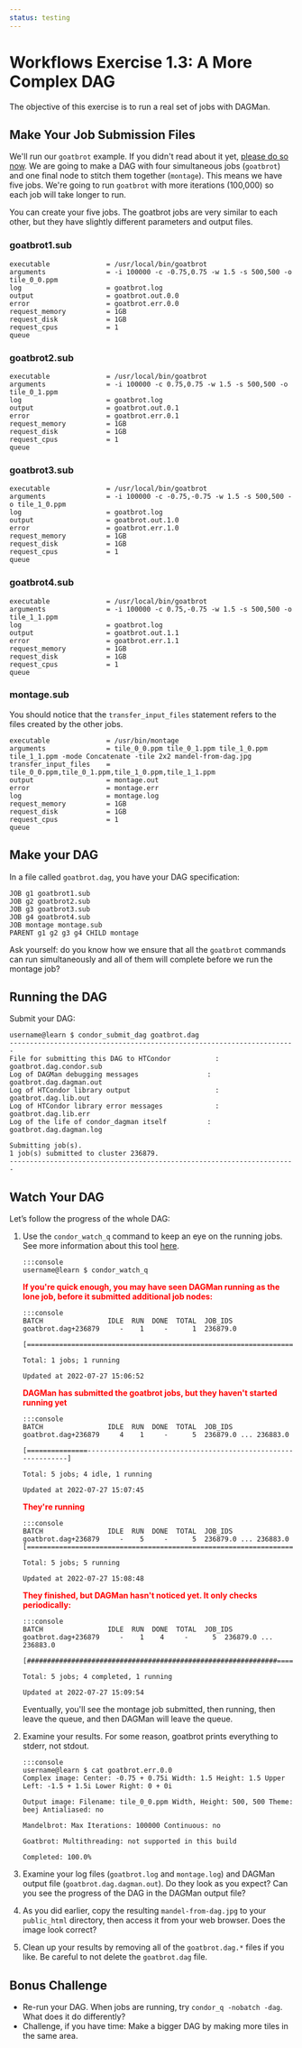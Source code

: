 ```yaml
---
status: testing
---
```


<style type="text/css"> pre em { font-style: normal; background-color: yellow; } pre strong { font-style: normal; font-weight: bold; color: \#008; } </style>

Workflows Exercise 1.3: A More Complex DAG
=======================================

The objective of this exercise is to run a real set of jobs with DAGMan.

Make Your Job Submission Files
------------------------------

We'll run our `goatbrot` example. If you didn't read about it yet, [please do so now](../part1-ex2-mandelbrot). We are going to make a DAG with four simultaneous jobs (`goatbrot`) and one final node to stitch them together (`montage`). This means we have five jobs. We're going to run `goatbrot` with more iterations (100,000) so each job will take longer to run.

You can create your five jobs. The goatbrot jobs are very similar to each other, but they have slightly different parameters and output files.

### goatbrot1.sub

``` file
executable              = /usr/local/bin/goatbrot
arguments               = -i 100000 -c -0.75,0.75 -w 1.5 -s 500,500 -o tile_0_0.ppm
log                     = goatbrot.log
output                  = goatbrot.out.0.0
error                   = goatbrot.err.0.0
request_memory          = 1GB
request_disk            = 1GB
request_cpus            = 1
queue
```

### goatbrot2.sub

``` file
executable              = /usr/local/bin/goatbrot
arguments               = -i 100000 -c 0.75,0.75 -w 1.5 -s 500,500 -o tile_0_1.ppm
log                     = goatbrot.log
output                  = goatbrot.out.0.1
error                   = goatbrot.err.0.1
request_memory          = 1GB
request_disk            = 1GB
request_cpus            = 1
queue
```

### goatbrot3.sub

``` file
executable              = /usr/local/bin/goatbrot
arguments               = -i 100000 -c -0.75,-0.75 -w 1.5 -s 500,500 -o tile_1_0.ppm
log                     = goatbrot.log
output                  = goatbrot.out.1.0
error                   = goatbrot.err.1.0
request_memory          = 1GB
request_disk            = 1GB
request_cpus            = 1
queue
```

### goatbrot4.sub

``` file
executable              = /usr/local/bin/goatbrot
arguments               = -i 100000 -c 0.75,-0.75 -w 1.5 -s 500,500 -o tile_1_1.ppm
log                     = goatbrot.log
output                  = goatbrot.out.1.1
error                   = goatbrot.err.1.1
request_memory          = 1GB
request_disk            = 1GB
request_cpus            = 1
queue
```

### montage.sub

You should notice that the `transfer_input_files` statement refers to the files created by the other jobs.

``` file
executable              = /usr/bin/montage
arguments               = tile_0_0.ppm tile_0_1.ppm tile_1_0.ppm tile_1_1.ppm -mode Concatenate -tile 2x2 mandel-from-dag.jpg
transfer_input_files    = tile_0_0.ppm,tile_0_1.ppm,tile_1_0.ppm,tile_1_1.ppm
output                  = montage.out
error                   = montage.err
log                     = montage.log
request_memory          = 1GB
request_disk            = 1GB
request_cpus            = 1
queue
```

Make your DAG
-------------

In a file called `goatbrot.dag`, you have your DAG specification:

``` file
JOB g1 goatbrot1.sub
JOB g2 goatbrot2.sub
JOB g3 goatbrot3.sub
JOB g4 goatbrot4.sub
JOB montage montage.sub
PARENT g1 g2 g3 g4 CHILD montage
```

Ask yourself: do you know how we ensure that all the `goatbrot` commands can run simultaneously and all of them will complete before we run the montage job?

Running the DAG
---------------

Submit your DAG:

``` console
username@learn $ condor_submit_dag goatbrot.dag
-----------------------------------------------------------------------
File for submitting this DAG to HTCondor           : goatbrot.dag.condor.sub
Log of DAGMan debugging messages                 : goatbrot.dag.dagman.out
Log of HTCondor library output                     : goatbrot.dag.lib.out
Log of HTCondor library error messages             : goatbrot.dag.lib.err
Log of the life of condor_dagman itself          : goatbrot.dag.dagman.log

Submitting job(s).
1 job(s) submitted to cluster 236879.
-----------------------------------------------------------------------
```

Watch Your DAG
--------------

Let’s follow the progress of the whole DAG:

1.  Use the `condor_watch_q` command to keep an eye on the running jobs. See more information about this tool [here](https://htcondor.readthedocs.io/en/latest/man-pages/condor_watch_q.html).

        :::console
        username@learn $ condor_watch_q

    <span style="color:RED">**If you're quick enough, you may have seen DAGMan running as the lone job, before it submitted additional job nodes:**</span>

        :::console
        BATCH                IDLE  RUN  DONE  TOTAL  JOB_IDS
        goatbrot.dag+236879     -    1     -      1  236879.0

        [=============================================================================]

        Total: 1 jobs; 1 running

        Updated at 2022-07-27 15:06:52

    <span style="color:RED">**DAGMan has submitted the goatbrot jobs, but they haven't started running yet**</span>

        :::console
        BATCH                IDLE  RUN  DONE  TOTAL  JOB_IDS
        goatbrot.dag+236879     4    1     -      5  236879.0 ... 236883.0

        [===============--------------------------------------------------------------]

        Total: 5 jobs; 4 idle, 1 running

        Updated at 2022-07-27 15:07:45


    <span style="color:RED">**They're running**</span>

        :::console
        BATCH                IDLE  RUN  DONE  TOTAL  JOB_IDS
        goatbrot.dag+236879     -    5     -      5  236879.0 ... 236883.0
        [=============================================================================]

        Total: 5 jobs; 5 running

        Updated at 2022-07-27 15:08:48

    <span style="color:RED">**They finished, but DAGMan hasn't noticed yet. It only checks periodically:**</span>

        :::console
        BATCH                IDLE  RUN  DONE  TOTAL  JOB_IDS
        goatbrot.dag+236879     -    1    4     -      5  236879.0 ... 236883.0

        [##############################################################===============]

        Total: 5 jobs; 4 completed, 1 running

        Updated at 2022-07-27 15:09:54

    Eventually, you'll see the montage job submitted, then running, then leave the queue, and then DAGMan will leave the queue.

1.  Examine your results. For some reason, goatbrot prints everything to stderr, not stdout.

        :::console
        username@learn $ cat goatbrot.err.0.0
        Complex image: Center: -0.75 + 0.75i Width: 1.5 Height: 1.5 Upper Left: -1.5 + 1.5i Lower Right: 0 + 0i

        Output image: Filename: tile_0_0.ppm Width, Height: 500, 500 Theme: beej Antialiased: no

        Mandelbrot: Max Iterations: 100000 Continuous: no

        Goatbrot: Multithreading: not supported in this build

        Completed: 100.0%

1.  Examine your log files (`goatbrot.log` and `montage.log`) and DAGMan output file (`goatbrot.dag.dagman.out`). Do they look as you expect? Can you see the progress of the DAG in the DAGMan output file?
1.  As you did earlier, copy the resulting `mandel-from-dag.jpg` to your `public_html` directory, then access it from your web browser. Does the image look correct?
1.  Clean up your results by removing all of the `goatbrot.dag.*` files if you like. Be careful to not delete the `goatbrot.dag` file.

Bonus Challenge
---------------

-   Re-run your DAG. When jobs are running, try `condor_q -nobatch -dag`. What does it do differently?
-   Challenge, if you have time: Make a bigger DAG by making more tiles in the same area.
